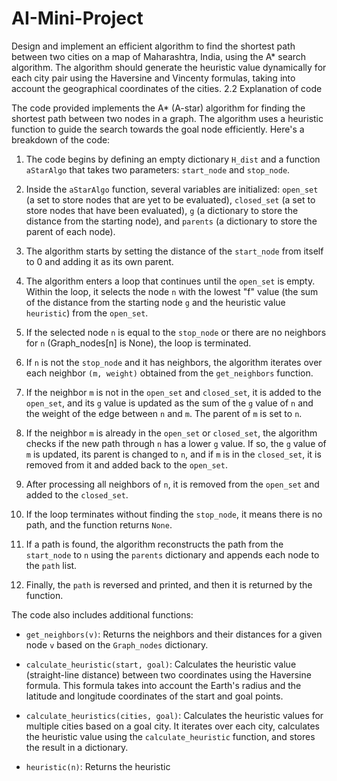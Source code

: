 # AI-Mini-Project
Design and implement an efficient algorithm to find the shortest path between two cities on a map of Maharashtra, India, using the A* search algorithm. The algorithm should generate the heuristic value dynamically for each city pair using the Haversine and Vincenty formulas, taking into account the geographical coordinates of the cities.
2.2	Explanation of code

The code provided implements the A* (A-star) algorithm for finding the shortest path between two nodes in a graph. The algorithm uses a heuristic function to guide the search towards the goal node efficiently. Here's a breakdown of the code:


1.	The code begins by defining an empty dictionary `H_dist` and a function
`aStarAlgo` that takes two parameters: `start_node` and `stop_node`.



2.	Inside the `aStarAlgo` function, several variables are initialized: `open_set` (a set to store nodes that are yet to be evaluated), `closed_set` (a set to store nodes that have been evaluated), `g` (a dictionary to store the distance from the starting node), and `parents` (a dictionary to store the parent of each node).


3.	The algorithm starts by setting the distance of the `start_node` from itself to 0 and adding it as its own parent.


4.	The algorithm enters a loop that continues until the `open_set` is empty. Within the loop, it selects the node `n` with the lowest "f" value (the sum of the distance from the starting node `g` and the heuristic value `heuristic`) from the `open_set`.


5.	If the selected node `n` is equal to the `stop_node` or there are no neighbors for
`n` (Graph_nodes[n] is None), the loop is terminated. 
6.	If `n` is not the `stop_node` and it has neighbors, the algorithm iterates over each neighbor `(m, weight)` obtained from the `get_neighbors` function.


7.	If the neighbor `m` is not in the `open_set` and `closed_set`, it is added to the
`open_set`, and its `g` value is updated as the sum of the `g` value of `n` and the weight of the edge between `n` and `m`. The parent of `m` is set to `n`.


8.	If the neighbor `m` is already in the `open_set` or `closed_set`, the algorithm checks if the new path through `n` has a lower `g` value. If so, the `g` value of `m` is updated, its parent is changed to `n`, and if `m` is in the `closed_set`, it is removed from it and added back to the `open_set`.


9.	After processing all neighbors of `n`, it is removed from the `open_set` and added to the `closed_set`.


10.	If the loop terminates without finding the `stop_node`, it means there is no path, and the function returns `None`.


11.	If a path is found, the algorithm reconstructs the path from the `start_node` to
`n` using the `parents` dictionary and appends each node to the `path` list.



12.	Finally, the `path` is reversed and printed, and then it is returned by the function. 


The code also includes additional functions:



-	`get_neighbors(v)`: Returns the neighbors and their distances for a given node `v` based on the `Graph_nodes` dictionary.


-	`calculate_heuristic(start, goal)`: Calculates the heuristic value (straight-line distance) between two coordinates using the Haversine formula. This formula takes into account the Earth's radius and the latitude and longitude coordinates of the start and goal points.


-	`calculate_heuristics(cities, goal)`: Calculates the heuristic values for multiple cities based on a goal city. It iterates over each city, calculates the heuristic value using the `calculate_heuristic` function, and stores the result in a dictionary.


-	`heuristic(n)`: Returns the heuristic 
